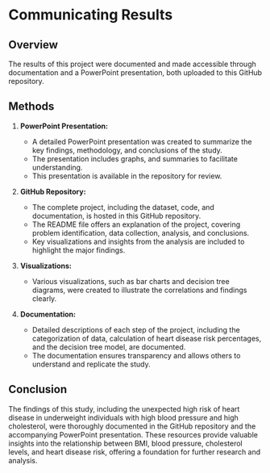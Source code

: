 # Communicating Results

## Overview

The results of this project were documented and made accessible through documentation and a PowerPoint presentation, both uploaded to this GitHub repository.

## Methods

1. **PowerPoint Presentation:**
   - A detailed PowerPoint presentation was created to summarize the key findings, methodology, and conclusions of the study.
   - The presentation includes graphs, and summaries to facilitate understanding.
   - This presentation is available in the repository for review.

2. **GitHub Repository:**
   - The complete project, including the dataset, code, and documentation, is hosted in this GitHub repository.
   - The README file offers an explanation of the project, covering problem identification, data collection, analysis, and conclusions.
   - Key visualizations and insights from the analysis are included to highlight the major findings.

3. **Visualizations:**
   - Various visualizations, such as bar charts and decision tree diagrams, were created to illustrate the correlations and findings clearly.

4. **Documentation:**
   - Detailed descriptions of each step of the project, including the categorization of data, calculation of heart disease risk percentages, and the decision tree model, are documented.
   - The documentation ensures transparency and allows others to understand and replicate the study.

## Conclusion

The findings of this study, including the unexpected high risk of heart disease in underweight individuals with high blood pressure and high cholesterol, were thoroughly documented in the GitHub repository and the accompanying PowerPoint presentation. These resources provide valuable insights into the relationship between BMI, blood pressure, cholesterol levels, and heart disease risk, offering a foundation for further research and analysis.
